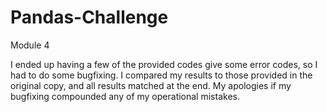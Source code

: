 # Pandas-Challenge
Module 4

I ended up having a few of the provided codes give some error codes, so I had to do some bugfixing. 
I compared my results to those provided in the original copy, and all results matched at the end. 
My apologies if my bugfixing compounded any of my operational mistakes. 
